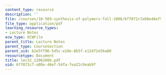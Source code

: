 ```yaml
---
content_type: resource
description: ''
file: /courses/10-569-synthesis-of-polymers-fall-2006/6ff072c7a08e46ef54fafea22c9eab9f_lec32_12062006.pdf
file_type: application/pdf
learning_resource_types:
- Lecture Notes
ocw_type: OCWFile
parent_title: Lecture Notes
parent_type: CourseSection
parent_uid: b2e5ff96-5d5c-e10e-8b5f-e12d72e56a00
resourcetype: Document
title: lec32_12062006.pdf
uid: 6ff072c7-a08e-46ef-54fa-fea22c9eab9f
---
```

